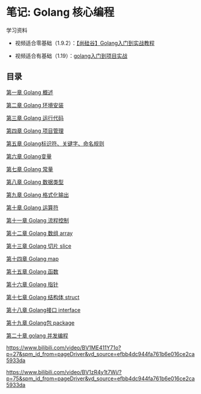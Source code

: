 # 笔记: Golang 核心编程

学习资料

- 视频适合零基础（1.9.2）：[【尚硅谷】Golang入门到实战教程](https://www.bilibili.com/video/BV1ME411Y71o)

- 视频适合有基础（1.19）：[golang入门到项目实战](https://www.bilibili.com/video/BV1zR4y1t7Wj)

## 目录

[第一章 Golang 概述](blog/golang/golang-start.md)

[第二章 Golang 环境安装](blog/golang/golang-install.md)

[第三章 Golang 运行代码](/blog/golang/golang-run.md)

[第四章 Golang 项目管理](/blog/golang/golang-project.md)

[第五章 Golang标识符、关键字、命名规则](/blog/golang/golang-identifier.md)

[第六章 Golang变量](/blog/golang/golang-variable.md)

[第七章 Golang 常量](/blog/golang/golang-constant.md)

[第八章 Golang 数据类型](/blog/golang/golang-type.md)

[第九章 Golang 格式化输出](/blog/golang/golang-format.md)

[第十章 Golang 运算符](/blog/golang/golang-operator.md)

[第十一章 Golang 流程控制](/blog/golang/golang-process.md)

[第十二章 Golang 数组 array](/blog/golang/golang-array.md)

[第十三章 Golang 切片 slice](/blog/golang/golang-slice.md)

[第十四章 Golang map](/blog/golang/golang-map.md)

[第十五章 Golang 函数](/blog/golang/golang-function.md)

[第十六章 Golang 指针](/blog/golang/golang-pointer.md)

[第十七章 Golang 结构体 struct](/blog/golang/golang-struct.md)

[第十八章 Golang接口 interface](/blog/golang/golang-interface.md)

[第十九章 Golang包 package](/blog/golang/golang-package.md)

[第二十章 golang 并发编程](/blog/golang/golang-concurrency.md)


https://www.bilibili.com/video/BV1ME411Y71o?p=27&spm_id_from=pageDriver&vd_source=efbb4dc944fa761b6e016ce2ca5933da



https://www.bilibili.com/video/BV1zR4y1t7Wj/?p=75&spm_id_from=pageDriver&vd_source=efbb4dc944fa761b6e016ce2ca5933da